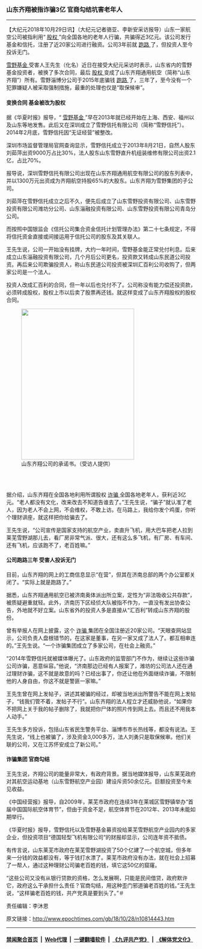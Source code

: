 ### 山东齐翔被指诈骗3亿 官商勾结坑害老年人
------------------------

<p>
 【大纪元2018年10月29日讯】（大纪元记者骆亚、李新安采访报导）山东一家航空公司被指利用“
 <a href="http://www.epochtimes.com/gb/tag/%E8%82%A1%E6%9D%83.html">
  股权
 </a>
 ”向全国各地的老年人行骗，共骗得近3亿元。该公司发行基金和信托，注册了近20家公司进行融资。公司3年前就
 <a href="http://www.epochtimes.com/gb/tag/%E8%B7%91%E8%B7%AF.html">
  跑路
 </a>
 了，但投资人至今投诉无门。
</p>
<p>
 <a href="http://www.epochtimes.com/gb/tag/%E9%9B%AA%E9%87%8E%E5%9F%BA%E9%87%91.html">
  雪野基金
 </a>
 受害人王先生（化名）近日在接受大纪元采访时表示，山东省内的雪野基金投资者，被换了多次合同，最后
 <a href="http://www.epochtimes.com/gb/tag/%E8%82%A1%E6%9D%83.html">
  股权
 </a>
 变成了山东齐翔通用航空（简称“山东齐翔”）所有。雪野淄博分公司于2015年底骗钱
 <a href="http://www.epochtimes.com/gb/tag/%E8%B7%91%E8%B7%AF.html">
  跑路
 </a>
 了，三年了，至今没有一个犯罪嫌疑人被采取强制措施，最重的处理也仅是“取保候审”。
</p>
<h4>
 变换合同 基金被改为股权
</h4>
<p>
 据《华夏时报》报导，“
 <a href="http://www.epochtimes.com/gb/tag/%E9%9B%AA%E9%87%8E%E5%9F%BA%E9%87%91.html">
  雪野基金
 </a>
 ”早在2013年就已经开始在上海、西安、福州以及山东等地发售。此后又在深圳成立了雪野信托有限公司（简称“雪野信托”）。2014年2月底，雪野信托因“无证经营”被整改。
</p>
<p>
 深圳市场监督管理局官网查询显示，雪野信托成立于2013年8月21日，自然人股东刘茹萍出资9000万占比30%，法人股东山东雪野直升机组装维修有限公司出资2.1亿，占比70%。
</p>
<p>
 报导说，深圳雪野信托有限公司出现在山东齐翔通用航空有限公司的股东列表中，并以1300万元出资成为齐翔航空持股65%的大股东。山东齐翔为雪野集团的子公司。
</p>
<p>
 刘茹萍在雪野信托成立之后不久，便先后成立了山东雪野投资有限公司、山东雪野投资有限公司潍坊分公司、山东淄融投资有限公司、山东雪野投资有限公司青岛分公司。
</p>
<p>
 而按照中国银监会《信托公司集合资金信托计划管理办法》第二十七条规定，不得将信托资金直接或间接运用于信托公司的股东及其关联人。
</p>
<p>
 王先生说，公司一开始没有挂牌，大约一年时间，雪野基金能正常兑付利息。后来成立山东淄融投资有限公司，几个月后公司更名，投资款又转成山东民道公司投资。再后来公司欺骗投资人，称山东民道公司投资被深圳汇百利公司收购了，但两家公司是一个法人。
</p>
<p>
 投资人改成汇百利的合同，但一年以后也兑付不了。公司称没有能力偿还投资款，必须转成股权，股权上市以后卖了股票再还钱。就这样变成了山东齐翔股权的股权合同。
</p>
<figure class="wp-caption aligncenter" id="attachment_10814478" style="width: 300px">
 <a href="http://i.epochtimes.com/assets/uploads/2018/10/IMG_20171115_114023.jpg">
  <img alt="" class="wp-image-10814478 size-medium_vertical" height="400" src="http://i.epochtimes.com/assets/uploads/2018/10/IMG_20171115_114023-300x400.jpg" width="300"/>
 </a>
 <br/><figcaption class="wp-caption-text">
  山东齐翔公司的承诺书。（受访人提供）
 </figcaption><br/>
</figure><br/>
<p>
 据介绍，山东齐翔在全国各地利用所谓股权
 <a href="http://www.epochtimes.com/gb/tag/%E8%AF%88%E9%AA%97.html">
  诈骗
 </a>
 全国各地老年人，获利近3亿元。“老人都没有文化，改来改去不知道告谁去了。”王先生说，“骗子”就认准了老人，因为老人不会上网，不会维权，不敢上访。在马路上，我给你发个鸡蛋，你听个理财讲座，就这样把你给骗去了。
</p>
<p>
 王先生说，“公司宣传是国家支持的航空产业，卖直升飞机，用大巴车把老人拉到莱芜雪野湖那儿去，看厂房非常气派、很大，还有这么多飞机，有厂房、有车间、还有飞机，应该跑不了，老百姓嘛。”
</p>
<h4>
 公司跑路三年 受害人投诉无门
</h4>
<p>
 目前，山东齐翔的网上的工商信息显示“在营”，但其在济南总部的两个办公室都关闭了。“实际上就是跑路了。”
</p>
<p>
 据悉，山东齐翔通用航空已被济南奥体派出所立案，定性为“非法吸收公共存款”，被质疑避重就轻。此外，济南历下区经侦大队被指不作为，一直没有发出协查公告，外地就不好立案。山东省外的投资人多是直接从“汇百利”转成山东齐翔的股份。
</p>
<p>
 曾有举报人在网上披露，这个
 <a href="http://www.epochtimes.com/gb/tag/%E8%AF%88%E9%AA%97.html">
  诈骗
 </a>
 集团在全国注册近20家公司。“天眼查网站显示，公司负责人盘根错节的，在这家是董事，在另一家又成了法人了。都互相串连的。”王先生说。“一个诈骗集团成立了多家公司，在社会上融资。”
</p>
<p>
 “2014年雪野信托就被媒体曝光了。山东政府的监管部门不作为，继续让这些诈骗公司诈骗，恶意纵容。”他说，“济南那边已经有人报案了，潍坊的公司法人还在通过理财诈骗，这不就是故意的吗？已经出事了，你还让他在外面继续诈骗，不限制他的人身自由，你这不就是警匪一家嘛。”
</p>
<p>
 王先生曾在网上发帖子，讲述其被骗的经过，却被当地派出所警告不能在网上发帖子，“钱我们管不着，发帖子不行”。山东齐翔的法人程立才还威胁他说，“如果你不把网上关于我的帖子删除了，我就把你尸体的照片传到网上去。而且还不用我本人动手。”
</p>
<p>
 王先生多方投诉，包括山东省民生警务平台、淄博市市长热线等，都没有说法。王先生说，“线上也被骗了，涉及资金3,000多万，法人刘勇只是取保候审。他们关联的公司，又在江苏怀安成立了新公司。”
</p>
<h4>
 诈骗集团 官商勾结
</h4>
<p>
 王先生说，齐翔公司的能量非常大，有政府背景。据当地媒体报导，山东莱芜政府对其航空运动基地（山东雪野航空产业园）建设斥资50余亿元。巨额投资至今未见收益。
</p>
<p>
 《中国经营报》报导，自2009年，莱芜市政府在连续3年在莱城区雪野镇举办“首届中国国际航空体育节”，但由于资金不足，航空体育节在2012年、2013年未能如期举行。
</p>
<p>
 《华夏时报》报导，雪野信托以及雪野基金募资投给莱芜雪野航空产业园内的多家企业，但投资项目“德国轻型飞机有限公司”的财报却显示，公司连年资不抵债。
</p>
<p>
 有传言说，山东莱芜市政府在莱芜雪野湖投资了50个亿建了一个航空城，但多年来一分钱的效益都没有，等于钱打水漂了。莱芜市政府没有办法，就在社会上招募了一帮人，通过这种理财公司骗老百姓的钱，填它这50亿的窟窿。
</p>
<p>
 “这些公司又没有从银行贷款的资格，怎么发展啊，只能是民间借贷，政府默许它，政府这么干承担什么责任？官商勾结，用这种歪门邪道骗老百姓的钱。”王先生说，“这样骗老百姓的钱，共产党真是要到头了。”＃
</p>
<p>
 责任编辑：李沐恩
</p>

原文链接：http://www.epochtimes.com/gb/18/10/28/n10814443.htm


------------------------
#### [禁闻聚合首页](https://github.com/gfw-breaker/banned-news/blob/master/README.md) &nbsp;|&nbsp; [Web代理](https://github.com/gfw-breaker/open-proxy/blob/master/README.md) &nbsp;|&nbsp; [一键翻墙软件](https://github.com/gfw-breaker/nogfw/blob/master/README.md) &nbsp;|&nbsp; [《九评共产党》](https://github.com/gfw-breaker/9ping.md/blob/master/README.md#九评之一评共产党是什么) &nbsp;|&nbsp; [《解体党文化》](https://github.com/gfw-breaker/jtdwh.md/blob/master/README.md#绪论)